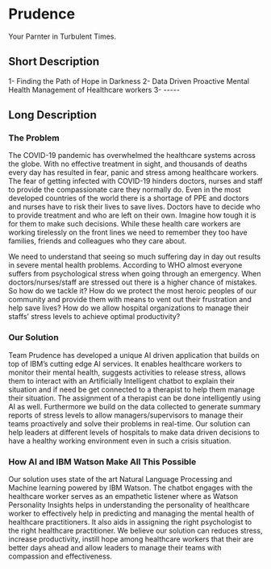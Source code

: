 # Prudence
Your Parnter in Turbulent Times.

## Short Description
1- Finding the Path of Hope in Darkness
2- Data Driven Proactive Mental Health Management of Healthcare workers
3- -----


## Long Description

### The Problem
The COVID-19 pandemic has overwhelmed the healthcare systems across the globe. With no effective treatment in sight, and thousands of deaths every day has resulted in fear, panic and stress among healthcare workers. The fear of getting infected with COVID-19 hinders doctors, nurses and staff to provide the compassionate care they normally do. Even in the most developed countries of the world there is a shortage of PPE and doctors and nurses have to risk their lives to save lives. Doctors have to decide who to provide treatment and who are left on their own. Imagine how tough it is for them to make such decisions. While these health care workers are working tirelessly on the front lines we need to remember they too have families, friends and colleagues who they care about. 

We need to understand that seeing so much suffering day in day out results in severe mental health problems. According to WHO almost everyone suffers from psychological stress when going through an emergency. When doctors/nurses/staff are stressed out there is  a higher chance of mistakes. So how do we tackle it? How do we protect the most heroic peoples of our community and provide them with means to vent out their frustration and help save lives?  How do we allow hospital organizations to manage their staffs’ stress levels to achieve optimal productivity?

### Our Solution

Team Prudence has developed a unique AI driven application that builds on top of IBM’s cutting edge AI services. It enables healthcare workers to monitor their mental health, suggests activities to release stress, allows them to  interact with an Artificially Intelligent chatbot to explain their situation and if need be get connected to a therapist to help them manage their situation. The assignment of a therapist can be done intelligently using AI as well. Furthermore we build on the data collected to generate summary reports of stress levels  to allow managers/supervisors to manage their teams proactively and solve their problems in real-time. Our solution can help leaders at different levels of hospitals to make data driven decisions to have a healthy working environment even in such a crisis situation.

### How AI and IBM Watson Make All This Possible
Our solution uses state of the art Natural Language Processing and Machine learning powered by IBM Watson. The chatbot engages with the healthcare worker serves as an empathetic listener where as Watson Personality Insights helps in understanding the personality of healthcare worker to effectively help in predicting and managing the mental health of healthcare practitioners. It also aids in assigning the right psychologist to the right healthcare practitioner. We believe our solution can reduces stress, increase productivity, instill hope among healthcare  workers that their are better days ahead and allow leaders to manage their teams with compassion and effectiveness.
